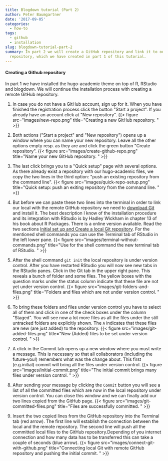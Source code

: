 ```yaml
---
title: Blogdown tutorial (Part 2)
author: Peter Baumgartner
date: '2017-09-05'
categories:
  - how-to
tags:
  - github
  - installation
slug: blogdown-tutorial-part-2
summary: In part 2 we will create a GitHub repository and link it to our local
  repository, which we have created in part 1 of this tutorial.
---
```


#### Creating a Github repository

In part 1 we have installed the hugo-academic theme on top of R, RStudio and blogdown. We will continue the installation process with creating a remote GitHub repository.


1. In case you do not have a GitHub account, sign up for it. When you have finished the registration process click the button "Start a project". If you already have an account click at "New repository". {{< figure src="images/new-repo.png" title="Creating a new GitHub repository. " >}}

2. Both actions ("Start a project" and "New repository") opens up a window where you can name your new repository. Leave all the other options empty resp. as they are and click the green button "Create repository". {{< figure src="images/create-github-repo.png" title="Name your new GitHub repository. " >}}

3. The last click brings you to a "Quick setup" page with several options. As there already exist a repository with our hugo-academic files, we copy the two lines in the third option: "push an existing repository from the command line". {{< figure src="images/quick-repo-setup.png" title="Quick setup: push an exiting repository from the command line. " >}}

4. But before we can paste these two lines into the terminal in order to link our local with the remote GitHub repository we need to [download Git](https://git-scm.com/downloads) and install it. The best description I know of the installation procedure and its integration with RStudio is by Hadley Wickham in chapter 13 of his book about R Packages. There is a online version available. Read the two sections [Initial set up and Create a local Git repository](http://r-pkgs.had.co.nz/git.html#git-init). For the mentioned shell commands you can use the Terminal tab of RStudio in the left lower pane. {{< figure src="images/terminal-without-commands.png" title="Use for the shell command the new terminal tab of RStudio. " >}}

5. After the shell command `git init` the local repository is under version control. After you have restarted RStudio you will now see new tabs in the RStudio panes. Click in the Git tab in the upper right pane. This reveals a bunch of folder and some files. The yellow boxes with the question marks under the status column indicate that these file are not yet under version control. {{< figure src="images/git-folders-and-files.png" title="Folders and files which are not under version control. " >}}

6. To bring these folders and files under version control you have to select all of them and click in one of the check boxes under the column "Staged". You will see now a lot more files as all the files under the still untracked folders are explicitly shown. The `A` indicates that these files are new (are just added) to the repository. {{< figure src="images/git-added-files.png" title="New (Added) files  to be set under version control. " >}}

7. A click in the Commit tab opens up a new window where you must write a message. This is necessary so that all collaborators (including the future-you!) remembers what was the change about. This first  (e.g.initial) commit will bring all the files under version control. {{< figure src="images/initial-commit.png" title="The initial commit brings many files under version control. " >}}

8. After sending your message by clicking the `Commit` button you will see a list of all the committed files which are now in the local repository under version control. You can close this window and we can finally add our two lines copied from the GitHub page. {{< figure src="images/git-committed-files.png" title="Files are successfully committed. " >}}

9. Insert the two copied lines from the GitHub repository into the Terminal tab (red arrow). The first line will establish the connection between the local and the remote repository. The second line will push all the committed local files to the GitHub repository.Depending of you internet connection and how many data has to be transferred this can take a couple of seconds (blue arrow). {{< figure src="images/connect-git-with-github.png" title="Connecting local Git with remote GitHub repository and pushing the initial commit. " >}}


<span class='Z3988' title='url_ver=Z39.88-2004&amp;ctx_ver=Z39.88-2004&amp;rfr_id=info%3Asid%2Fzotero.org%3A2&amp;rft_val_fmt=info%3Aofi%2Ffmt%3Akev%3Amtx%3Adc&amp;rft.type=blogPost&amp;rft.title=Blogdown%20tutorial%20(Part%202)%20::%20Open%20Science%20Education&amp;rft.source=Blogdown%20tutorial%20(Part%202)&amp;rft.rights=CC%20BY-SA%204.0&amp;rft.description=In%20part%202%20we%20will%20create%20a%20GitHub%20repository%20and%20link%20it%20to%20our%20local%20repository,%20which%20we%20have%20created%20in%20part%201%20of%20this%20tutorial.&amp;rft.identifier=https%3A%2F%2Fnotes.peter-baumgartner.net%2Ftutorial%2Fblogdown-tutorial-part-2&amp;rft.aufirst=Peter&amp;rft.aulast=Baumgartner&amp;rft.au=Peter%20Baumgartner&amp;rft.date=&amp;rft.language=en'></span>
